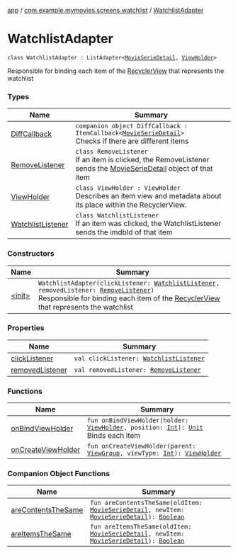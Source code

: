 [app](../../index.md) / [com.example.mymovies.screens.watchlist](../index.md) / [WatchlistAdapter](./index.md)

# WatchlistAdapter

`class WatchlistAdapter : ListAdapter<`[`MovieSerieDetail`](../../com.example.mymovies.models/-movie-serie-detail/index.md)`, `[`ViewHolder`](-view-holder/index.md)`>`

Responsible for binding each item of the [RecyclerView](#) that represents the watchlist

### Types

| Name | Summary |
|---|---|
| [DiffCallback](-diff-callback/index.md) | `companion object DiffCallback : ItemCallback<`[`MovieSerieDetail`](../../com.example.mymovies.models/-movie-serie-detail/index.md)`>`<br>Checks if there are different items |
| [RemoveListener](-remove-listener/index.md) | `class RemoveListener`<br>If an item is clicked, the RemoveListener sends the [MovieSerieDetail](../../com.example.mymovies.models/-movie-serie-detail/index.md) object of that item |
| [ViewHolder](-view-holder/index.md) | `class ViewHolder : ViewHolder`<br>Describes an item view and metadata about its place within the RecyclerView. |
| [WatchlistListener](-watchlist-listener/index.md) | `class WatchlistListener`<br>If an item was clicked, the WatchlistListener sends the imdbId of that item |

### Constructors

| Name | Summary |
|---|---|
| [&lt;init&gt;](-init-.md) | `WatchlistAdapter(clickListener: `[`WatchlistListener`](-watchlist-listener/index.md)`, removedListener: `[`RemoveListener`](-remove-listener/index.md)`)`<br>Responsible for binding each item of the [RecyclerView](#) that represents the watchlist |

### Properties

| Name | Summary |
|---|---|
| [clickListener](click-listener.md) | `val clickListener: `[`WatchlistListener`](-watchlist-listener/index.md) |
| [removedListener](removed-listener.md) | `val removedListener: `[`RemoveListener`](-remove-listener/index.md) |

### Functions

| Name | Summary |
|---|---|
| [onBindViewHolder](on-bind-view-holder.md) | `fun onBindViewHolder(holder: `[`ViewHolder`](-view-holder/index.md)`, position: `[`Int`](https://kotlinlang.org/api/latest/jvm/stdlib/kotlin/-int/index.html)`): `[`Unit`](https://kotlinlang.org/api/latest/jvm/stdlib/kotlin/-unit/index.html)<br>Binds each item |
| [onCreateViewHolder](on-create-view-holder.md) | `fun onCreateViewHolder(parent: `[`ViewGroup`](https://developer.android.com/reference/android/view/ViewGroup.html)`, viewType: `[`Int`](https://kotlinlang.org/api/latest/jvm/stdlib/kotlin/-int/index.html)`): `[`ViewHolder`](-view-holder/index.md) |

### Companion Object Functions

| Name | Summary |
|---|---|
| [areContentsTheSame](are-contents-the-same.md) | `fun areContentsTheSame(oldItem: `[`MovieSerieDetail`](../../com.example.mymovies.models/-movie-serie-detail/index.md)`, newItem: `[`MovieSerieDetail`](../../com.example.mymovies.models/-movie-serie-detail/index.md)`): `[`Boolean`](https://kotlinlang.org/api/latest/jvm/stdlib/kotlin/-boolean/index.html) |
| [areItemsTheSame](are-items-the-same.md) | `fun areItemsTheSame(oldItem: `[`MovieSerieDetail`](../../com.example.mymovies.models/-movie-serie-detail/index.md)`, newItem: `[`MovieSerieDetail`](../../com.example.mymovies.models/-movie-serie-detail/index.md)`): `[`Boolean`](https://kotlinlang.org/api/latest/jvm/stdlib/kotlin/-boolean/index.html) |
